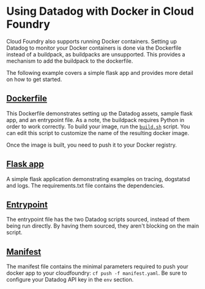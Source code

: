 # Using Datadog with Docker in Cloud Foundry

Cloud Foundry also supports running Docker containers. Setting up Datadog to monitor your Docker containers is done via the Dockerfile instead of a buildpack, as buildpacks are unsupported. This provides a mechanism to add the buildpack to the dockerfile.

The following example covers a simple flask app and provides more detail on how to get started.

## [Dockerfile](Dockerfile)

This Dockerfile demonstrates setting up the Datadog assets, sample flask app, and an entrypoint file. As a note, the buildpack requires Python in order to work correctly.
To build your image, run the [`build.sh`](build.sh) script. You can edit this script to customize the name of the resulting docker image.

Once the image is built, you need to push it to your Docker registry.

## [Flask app](app)

A simple flask application demonstrating examples on tracing, dogstatsd and logs. The requirements.txt file contains the dependencies.

## [Entrypoint](entrypoint.sh)

The entrypoint file has the two Datadog scripts sourced, instead of them being run directly. By having them sourced, they aren't blocking on the main script.

## [Manifest](manifest.yaml)

The manifest file contains the minimal parameters required to push your docker app to your cloudfoundry: `cf push -f manifest.yaml`.
Be sure to configure your Datadog API key in the `env` section.
